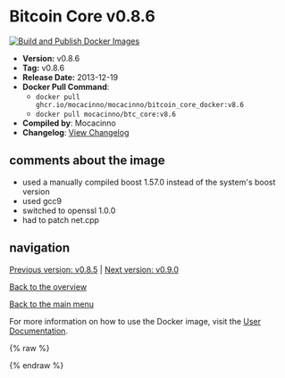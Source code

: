 # Bitcoin Core v0.8.6

[![Build and Publish Docker Images](https://github.com/mocacinno/bitcoin_core_docker/actions/workflows/build-and-publish.yml/badge.svg?branch=v8.6)](https://github.com/mocacinno/bitcoin_core_docker/actions/workflows/build-and-publish.yml)

- **Version:** v0.8.6
- **Tag:** v0.8.6
- **Release Date:** 2013-12-19
- **Docker Pull Command**:
  - `docker pull ghcr.io/mocacinno/mocacinno/bitcoin_core_docker:v8.6`
  - `docker pull mocacinno/btc_core:v8.6`
- **Compiled by**: Mocacinno
- **Changelog**: [View Changelog](https://github.com/bitcoin/bitcoin/blob/v0.8.6/doc/release-notes.md)

## comments about the image

- used a manually compiled boost 1.57.0 instead of the system's boost version
- used gcc9
- switched to openssl 1.0.0
- had to patch net.cpp

## navigation

[Previous version: v0.8.5](./v8.5.md) | [Next version: v0.9.0](./v9.0.md)

[Back to the overview](./Readme.md)

[Back to the main menu](../Readme.md)

For more information on how to use the Docker image, visit the [User Documentation](../userdocs/Readme.md).

<!-- Google tag (gtag.js) -->
{% raw %}
<script async src="https://www.googletagmanager.com/gtag/js?id=G-BPC6NC6FF9"></script>
<script>
  window.dataLayer = window.dataLayer || [];
  function gtag(){dataLayer.push(arguments);}
  gtag('js', new Date());
  gtag('config', 'G-BPC6NC6FF9');
</script>
{% endraw %}

